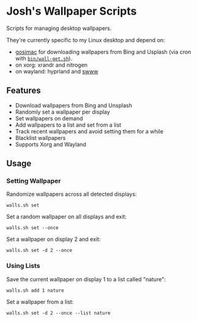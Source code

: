 # Josh's Wallpaper Scripts

Scripts for managing desktop wallpapers.

They're currently specific to my Linux desktop and depend on:

* [gosimac](https://github.com/1995parham/gosimac) for downloading wallpapers
  from Bing and Usplash (via cron with [`bin/wall-get.sh`](bin/wall-get.sh)).
* on xorg: xrandr and nitrogen
* on wayland: hyprland and [swww](https://github.com/Horus645/swww)

## Features

* Download wallpapers from Bing and Unsplash
* Randomly set a wallpaper per display
* Set wallpapers on demand
* Add wallpapers to a list and set from a list
* Track recent wallpapers and avoid setting them for a while
* Blacklist wallpapers
* Supports Xorg and Wayland

## Usage

### Setting Wallpaper

Randomize wallpapers across all detected displays:

```shell
walls.sh set
```
Set a random wallpaper on all displays and exit:

```shell
walls.sh set --once
```

Set a wallpaper on display 2 and exit:

```shell
walls.sh set -d 2 --once
```

### Using Lists

Save the current wallpaper on display 1 to a list called "nature":

```shell
walls.sh add 1 nature
```

Set a wallpaper from a list:

```shell
walls.sh set -d 2 --once --list nature
```
